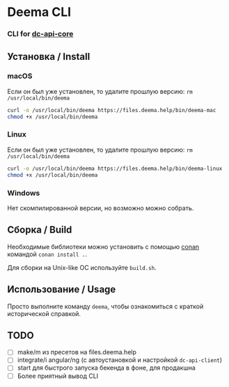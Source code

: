 # Deema CLI

### CLI for [dc-api-core](https://github.com/dimacrafter/dc-api-core)

## Установка / Install


### macOS

Если он был уже установлен, то удалите прошлую версию: `rm /usr/local/bin/deema`

```bash
curl -o /usr/local/bin/deema https://files.deema.help/bin/deema-mac
chmod +x /usr/local/bin/deema
```

### Linux

Если он был уже установлен, то удалите прошлую версию: `rm /usr/local/bin/deema`

```bash
curl -o /usr/local/bin/deema https://files.deema.help/bin/deema-linux
chmod +x /usr/local/bin/deema
```

### Windows

Нет скомпилированной версии, но возможно можно собрать.

## Сборка / Build

Необходимые библиотеки можно установить с помощью [conan](https://conan.io/downloads) командой `conan install .`.

Для сборки на Unix-like ОС используйте `build.sh`.

## Использование / Usage

Просто выполните команду `deema`, чтобы ознакомиться с краткой исторической справкой.

## TODO

- [ ] make/m из пресетов на files.deema.help
- [ ] integrate/i angular/ng (с автоустановкой и настройкой `dc-api-client`)
- [ ] start для быстрого запуска бекенда в фоне, для продакшна
- [ ] Более приятный вывод CLI